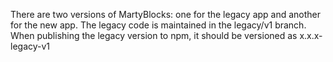 There are two versions of MartyBlocks: one for the legacy app and another for the new app. The legacy code is maintained in the legacy/v1 branch. When publishing the legacy version to npm, it should be versioned as x.x.x-legacy-v1